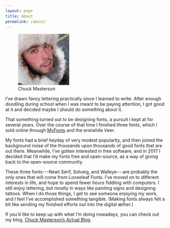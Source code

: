 ```yaml
---
layout: page
title: About
permalink: /about/
---
```


<figure class="right">
  <img src="/images/Chuck.jpg"/>
  <figcaption>Chuck Masterson</figcaption>
</figure>

I’ve drawn fancy lettering practically since I learned to write. After enough doodling during school
when I was meant to be paying attention, I got good at it and decided maybe I should do something
about it. 

That something turned out to be designing fonts, a pursuit I kept at for several years. Over the
course of that time I finished three fonts, which I sold online through
[MyFonts](http://www.myfonts.com) and the erstwhile Veer.

My fonts had a brief heyday of very modest popularity, and then joined the background noise of the
thousands upon thousands of good fonts that are out there. Meanwhile, I’ve gotten interested in free
software, and in 2017 I decided that I’d make my fonts free and open-source, as a way of giving back
to the open-source community.

These three fonts---Newt Serif, Solveig, and Walleye---are probably the only ones that will come
from Looseleaf Fonts. I’ve moved on to different interests in life, and hope to spend fewer hours
fiddling with computers. I still enjoy lettering, but mostly in ways like painting signs and
designing tattoos. When I do those things, I get to see someone enjoying my work, and I feel I’ve
accomplished something tangible. (Making fonts always felt a bit like sending my finished efforts
out into the digital æther.)

If you’d like to keep up with what I’m doing nowadays, you can check out my blog, [Chuck Masterson’s
Actual Blog](https://www.chuckmasterson.com).
